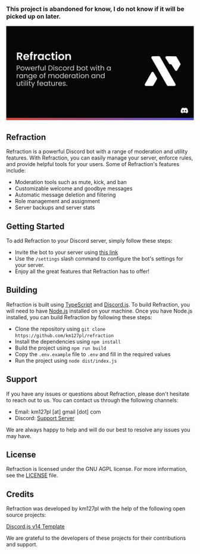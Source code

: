 ### This project is abandoned for know, I do not know if it will be picked up on later.



![Refraction - Powerful Discord bot with a range of moderation and utility features.](assets/thumbnail.png)

## Refraction

Refraction is a powerful Discord bot with a range of moderation and utility features. With Refraction, you can easily manage your server, enforce rules, and provide helpful tools for your users. Some of Refraction's features include:

- Moderation tools such as mute, kick, and ban
- Customizable welcome and goodbye messages
- Automatic message deletion and filtering
- Role management and assignment
- Server backups and server stats

## Getting Started

To add Refraction to your Discord server, simply follow these steps:

- Invite the bot to your server using [this link](https://refraction.us.to/add?src=readme)
- Use the `/settings` slash command to configure the bot's settings for your server.
- Enjoy all the great features that Refraction has to offer!

## Building

Refraction is built using [TypeScript](https://www.typescriptlang.org/) and [Discord.js](https://discord.js.org/). To build Refraction, you will need to have [Node.js](https://nodejs.org/en/) installed on your machine. Once you have Node.js installed, you can build Refraction by following these steps:
- Clone the repository using `git clone https://github.com/km127pl/refraction`
- Install the dependencies using `npm install`
- Build the project using `npm run build`
- Copy the `.env.example` file to `.env` and fill in the required values
- Run the project using `node dist/index.js`

## Support

If you have any issues or questions about Refraction, please don't hesitate to reach out to us. You can contact us through the following channels:

- Email: km127pl [at] gmail [dot] com
- Discord: [Support Server](https://refraction.us.to/support?src=readme)

We are always happy to help and will do our best to resolve any issues you may have.

## License

Refraction is licensed under the GNU AGPL license. For more information, see the [LICENSE](LICENSE) file.

## Credits

Refraction was developed by km127pl with the help of the following open source projects:

[Discord.js v14 Template](https://github.com/MericcaN41/discordjs-v14-template-ts/)

We are grateful to the developers of these projects for their contributions and support.
